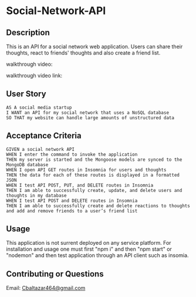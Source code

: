 # Social-Network-API

## Description 
This is an API for a social network web application. Users can share their thoughts, react to friends' thoughts and also create a friend list. 

walkthrough video:

walkthrough video link:

## User Story 
```
AS A social media startup
I WANT an API for my social network that uses a NoSQL database
SO THAT my website can handle large amounts of unstructured data
```
## Acceptance Criteria
```
GIVEN a social network API
WHEN I enter the command to invoke the application
THEN my server is started and the Mongoose models are synced to the MongoDB database
WHEN I open API GET routes in Insomnia for users and thoughts
THEN the data for each of these routes is displayed in a formatted JSON
WHEN I test API POST, PUT, and DELETE routes in Insomnia
THEN I am able to successfully create, update, and delete users and thoughts in my database
WHEN I test API POST and DELETE routes in Insomnia
THEN I am able to successfully create and delete reactions to thoughts and add and remove friends to a user’s friend list
```
## Usage
This application is not surrent deployed on any service platform. For installation and usage one must first "npm i" and then "npm start" or "nodemon" and then test application through an API client such as insomia.

## Contributing or Questions
Email: Cbaltazar464@gmail.com
